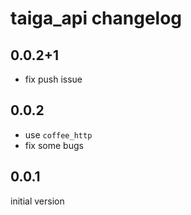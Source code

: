 # taiga_api changelog

## 0.0.2+1

- fix push issue

## 0.0.2

- use `coffee_http`
- fix some bugs

## 0.0.1
initial version